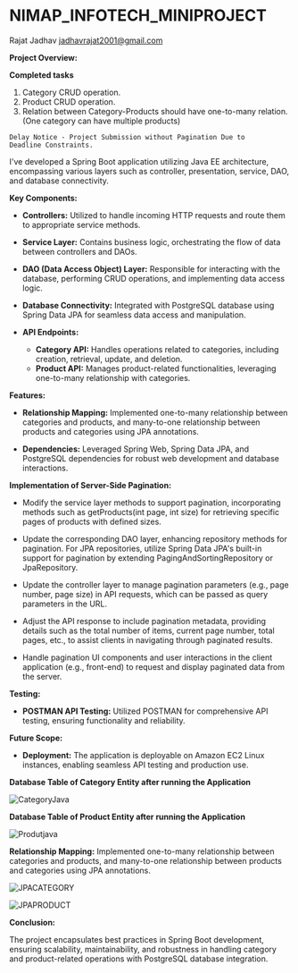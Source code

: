 # NIMAP_INFOTECH_MINIPROJECT


Rajat Jadhav         jadhavrajat2001@gmail.com


**Project Overview:**

  **Completed tasks**
  1) Category CRUD operation.
  2) Product CRUD operation.
  3) Relation between Category-Products should have one-to-many relation. (One category can have multiple products)
  
    Delay Notice - Project Submission without Pagination Due to Deadline Constraints.
  

I've developed a Spring Boot application utilizing Java EE architecture, encompassing various layers such as controller, presentation, service, DAO, and database connectivity.

**Key Components:**

- **Controllers:** Utilized to handle incoming HTTP requests and route them to appropriate service methods.
  
- **Service Layer:** Contains business logic, orchestrating the flow of data between controllers and DAOs.
  
- **DAO (Data Access Object) Layer:** Responsible for interacting with the database, performing CRUD operations, and implementing data access logic.
  
- **Database Connectivity:** Integrated with PostgreSQL database using Spring Data JPA for seamless data access and manipulation.

- **API Endpoints:**
  - **Category API:** Handles operations related to categories, including creation, retrieval, update, and deletion.
  - **Product API:** Manages product-related functionalities, leveraging one-to-many relationship with categories.
  
**Features:**

- **Relationship Mapping:** Implemented one-to-many relationship between categories and products, and many-to-one relationship between products and categories using JPA annotations.
  
- **Dependencies:** Leveraged Spring Web, Spring Data JPA, and PostgreSQL dependencies for robust web development and database interactions.

**Implementation of Server-Side Pagination:**

- Modify the service layer methods to support pagination, incorporating methods such as getProducts(int page, int size) for retrieving specific pages of products with defined sizes.
  
- Update the corresponding DAO layer, enhancing repository methods for pagination. For JPA repositories, utilize Spring Data JPA's built-in support for pagination by extending PagingAndSortingRepository or JpaRepository.
  
- Update the controller layer to manage pagination parameters (e.g., page number, page size) in API requests, which can be passed as query parameters in the URL.
 
- Adjust the API response to include pagination metadata, providing details such as the total number of items, current page number, total pages, etc., to assist clients in navigating through paginated results.
  
- Handle pagination UI components and user interactions in the client application (e.g., front-end) to request and display paginated data from the server.


**Testing:**

- **POSTMAN API Testing:** Utilized POSTMAN for comprehensive API testing, ensuring functionality and reliability.
  
**Future Scope:**

- **Deployment:** The application is deployable on Amazon EC2 Linux instances, enabling seamless API testing and production use.


**Database Table of Category Entity after running the Application**



![CategoryJava](https://github.com/rajatrj3/NIMAP_INFOTECH_MINIPROJECT/assets/73461409/a391eb36-0a77-4d4a-ac18-259a637f2b59)


**Database Table of Product Entity after running the Application**



![Produtjava](https://github.com/rajatrj3/NIMAP_INFOTECH_MINIPROJECT/assets/73461409/b0779159-b4ac-466c-a304-e794643031a7)




**Relationship Mapping:** Implemented one-to-many relationship between categories and products, and many-to-one relationship between products and categories using JPA annotations.




![JPACATEGORY](https://github.com/rajatrj3/NIMAP_INFOTECH_MINIPROJECT/assets/73461409/34d86887-a1b3-453f-8223-7b621dcc11f5)





![JPAPRODUCT](https://github.com/rajatrj3/NIMAP_INFOTECH_MINIPROJECT/assets/73461409/b8756436-635d-48e0-9cce-e5f37ecf89d4)




**Conclusion:**

The project encapsulates best practices in Spring Boot development, ensuring scalability, maintainability, and robustness in handling category and product-related operations with PostgreSQL database integration.
